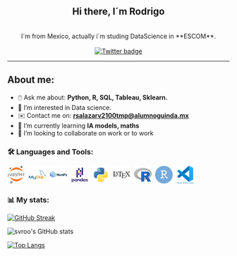 <div align='center'>
  <h2> Hi there, I´m Rodrigo </h2>
</div>

<br>

<div align='center'>I´m from Mexico, actually i´m studing DataScience in **ESCOM**.</div>

<br>

<div id='social' align='center'>
  <a href='https://twitter.com/sv_roo' targent='__Blank'>
    <img src="https://img.shields.io/twitter/url?logo=Twitter&style=social&url=https%3A%2F%2Ftwitter.com%2Fsv_roo" alt="Twitter badge"/>
  </a>
</div>

--- 

## About me:
- 🖱️ Ask me about: **Python, R, SQL, Tableau, Sklearn.**
- 👀 I’m interested in Data science.
- ✉️ Contact me on: **rsalazarv2100tmp@alumnoguinda.mx**
- 🌱 I’m currently learning **IA models, maths**
- 💞️ I’m looking to collaborate on work or to work


<div aling="left">
  <h3>🛠️ Languages and Tools:</h3>
  <div>
    <img src='https://github.com/devicons/devicon/blob/master/icons/jupyter/jupyter-original-wordmark.svg' title='Jupyter' alt='Jupyter lab' width="40" height="40"/>&nbsp;
    <img src='https://github.com/devicons/devicon/blob/master/icons/mysql/mysql-original-wordmark.svg' title='MySQL' alt='MySQL icon' with='40' height='40'/>&nbsp;
    <img src='https://github.com/devicons/devicon/blob/master/icons/numpy/numpy-original-wordmark.svg' title='Numpy' alt='Numpy icon' with='40' height='40'/>&nbsp;
    <img src='https://github.com/devicons/devicon/blob/master/icons/pandas/pandas-original-wordmark.svg' title='Pandas' alt='Pandas icon' with='40' height='40'/>&nbsp;
    <img src='https://github.com/devicons/devicon/blob/master/icons/python/python-original.svg' title='Python' alt='Python icon' with='40' height='40'/>&nbsp;
    <img src='https://github.com/devicons/devicon/blob/master/icons/latex/latex-original.svg' title='Latex' alt='Latex icon' with='40' height='40'/>&nbsp;
    <img src='https://github.com/devicons/devicon/blob/master/icons/r/r-original.svg' title='R' alt='R icon' with='40' height='40'/>&nbsp;
    <img src='https://github.com/devicons/devicon/blob/master/icons/rstudio/rstudio-original.svg' title='Rstudio' alt='R studio icon' with='40' height='40'/>&nbsp;
    <img src='https://github.com/devicons/devicon/blob/master/icons/vscode/vscode-original-wordmark.svg' title='vscode' alt='vscode icon' with='40' height='40'/>&nbsp;
  </div>
</div>

<!---
svroo/svroo is a ✨ special ✨ repository because its `README.md` (this file) appears on your GitHub profile.
You can click the Preview link to take a look at your changes.
--->


### 📊 My stats:

[![GitHub Streak](https://streak-stats.demolab.com?user=svroo&theme=dark&border_radius=4&date_format=j%20M%5B%20Y%5D)](https://git.io/streak-stats) 


![svroo's GitHub stats](https://github-readme-stats.vercel.app/api?username=svroo&show_icons=true&theme=dark)

[![Top Langs](https://github-readme-stats.vercel.app/api/top-langs/?username=svroo&layout=Demo)](https://github.com/anuraghazra/github-readme-stats)

